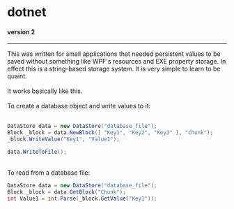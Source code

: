 # dotnet
#### version 2
<hr>
This was written for small applications that needed persistent values to be saved without something like WPF's resources and EXE property storage. In effect this is a string-based storage system. It is very simple to learn to be quaint.
<br>
<br>
It works basically like this.
<br>
<br>
To create a database object and write values to it:
<br>
<br>

```cs
DataStore data = new DataStore("database_file");
Block _block = data.NewBlock([ "Key1", "Key2", "Key3" ], "Chunk");
_block.WriteValue("Key1", "Value1");

data.WriteToFile();
```

<br>
To read from a database file:
<br>

```cs
DataStore data = new DataStore("database_file");
Block _block = data.GetBlock("Chunk");
int Value1 = int.Parse(_block.GetValue("Key1"));
```